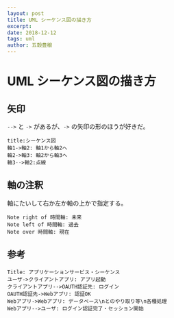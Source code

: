 ```yaml
---
layout: post
title: UML シーケンス図の描き方
excerpt:
date: 2018-12-12
tags: uml
author: 五穀豊穣
---
```


# UML シーケンス図の描き方

## 矢印

`-->` と `->` があるが、`->` の矢印の形のほうが好きだ。

```sequence
title:シーケンス図
軸1->軸2: 軸1から軸2へ
軸2->軸3: 軸2から軸3へ
軸3-->軸2:点線
```

## 軸の注釈

軸にたいして右か左か軸の上かで指定する。

```sequence
Note right of 時間軸: 未来
Note left of 時間軸: 過去
Note over 時間軸: 現在
```

## 参考

```sequence
Title: アプリケーションサービス・シーケンス
ユーザ->クライアントアプリ: アプリ起動
クライアントアプリ-->OAUTH認証先: ログイン
OAUTH認証先->Webアプリ: 認証OK
Webアプリ->Webアプリ: データベース\nとのやり取り等\n各種処理
Webアプリ-->ユーザ: ログイン認証完了・セッション開始
```
